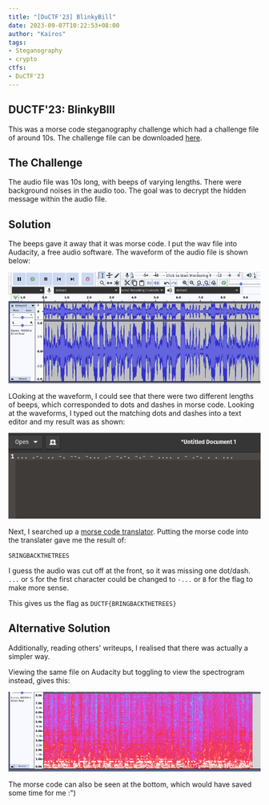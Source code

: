 ```yaml
---
title: "[DuCTF'23] BlinkyBill"
date: 2023-09-07T10:22:53+08:00
author: "Kairos"
tags:
- Steganography
- crypto
ctfs:
- DuCTF'23
---
```


## DUCTF'23: BlinkyBIll

This was a morse code steganography challenge which had a challenge file of around 10s. The challenge file can be downloaded
[here](https://github.com/DownUnderCTF/Challenges_2023_Public/blob/main/beginner/blinky-bill/publish/blinkybill.wav).

## The Challenge

The audio file was 10s long, with beeps of varying lengths. There were background noises in the audio too. The goal was to decrypt the hidden message within the audio file. 

## Solution

The beeps gave it away that it was morse code. I put the wav file into Audacity, a free audio software. The waveform of the audio file is shown below: 

![waveform](waveform.png)

LOoking at the waveform, I could see that there were two different lengths of beeps, which corresponded to dots and dashes in morse code. Looking at the waveforms, I typed out the matching dots and dashes into a text editor and my result was as shown:

![morsecode](morsecode.png)

Next, I searched up a [morse code translator](https://morsedecoder.com/). Putting the morse code into the translater gave me the result of:

```
SRINGBACKTHETREES
```

I guess the audio was cut off at the front, so it was missing one dot/dash. `...` or `S` for the first character could be changed to `-...` or `B` for the flag to make more sense.

This gives us the flag as `DUCTF{BRINGBACKTHETREES}`

## Alternative Solution

Additionally, reading others' writeups, I realised that there was actually a simpler way.

Viewing the same file on Audacity but toggling to view the spectrogram instead, gives this: 

![spectrogram](spectrogram.png)

The morse code can also be seen at the bottom, which would have saved some time for me :") 